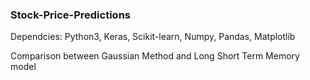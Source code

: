 ### Stock-Price-Predictions

Dependcies: Python3, Keras, Scikit-learn, Numpy, Pandas, Matplotlib

Comparison between Gaussian Method and Long Short Term Memory model